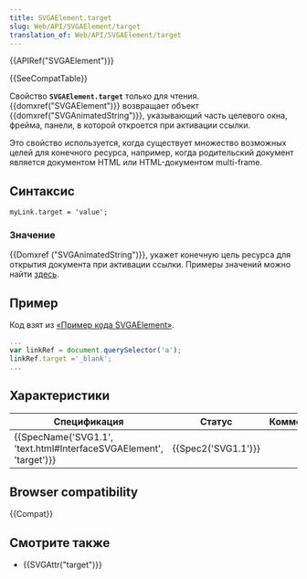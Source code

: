 ```yaml
---
title: SVGAElement.target
slug: Web/API/SVGAElement/target
translation_of: Web/API/SVGAElement/target
---
```


{{APIRef("SVGAElement")}}

{{SeeCompatTable}}

Свойство **`SVGAElement.target`** только для чтения. {{domxref("SVGAElement")}} возвращает объект {{domxref("SVGAnimatedString")}}, указывающий часть целевого окна, фрейма, панели, в которой откроется при активации ссылки.

Это свойство используется, когда существует множество возможных целей для конечного ресурса, например, когда родительский документ является документом HTML или HTML-документом multi-frame.

## Синтаксис

```
myLink.target = 'value';
```

### Значение

{{Domxref ("SVGAnimatedString")}}, укажет конечную цель ресурса для открытия документа при активации ссылки.
Примеры значений можно найти [здесь](https://www.w3.org/TR/2011/REC-SVG11-20110816/linking.html#AElementTargetAttribute).

## Пример

Код взят из [«Пример кода SVGAElement»](/ru/docs/Web/API/SVGAElement#Example).

```js
...
var linkRef = document.querySelector('a');
linkRef.target ='_blank';
...
```

## Характеристики

| Спецификация                                                                             | Статус                   | Коммент |
| ---------------------------------------------------------------------------------------- | ------------------------ | ------- |
| {{SpecName('SVG1.1', 'text.html#InterfaceSVGAElement', 'target')}} | {{Spec2('SVG1.1')}} |         |

## Browser compatibility

{{Compat}}

## Смотрите также

- {{SVGAttr("target")}}
